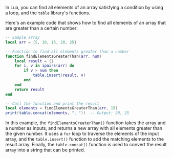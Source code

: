 In Lua, you can find all elements of an array satisfying a condition by using a loop, and the `table` library's functions.

Here's an example code that shows how to find all elements of an array that are greater than a certain number:

```lua
-- Sample array
local arr = {5, 10, 15, 20, 25}

-- Function to find all elements greater than a number
function findElementsGreaterThan(arr, num)
    local result = {}
    for i, v in ipairs(arr) do
        if v > num then
            table.insert(result, v)
        end
    end
    return result
end

-- Call the function and print the result
local elements = findElementsGreaterThan(arr, 15)
print(table.concat(elements, ", "))  -- Output: 20, 25
```

In this example, the `findElementsGreaterThan()` function takes the array and a number as inputs, and returns a new array with all elements greater than the given number. It uses a `for` loop to traverse the elements of the input array, and the `table.insert()` function to add the matching elements to the result array. Finally, the `table.concat()` function is used to convert the result array into a string that can be printed.